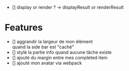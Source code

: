 - [] display or render ? -> displayResult or renderResult

# Features

- [] aggrandir la largeur de mon élément <main> quand la side bar est "caché"
- [] stylé la partie info quand aucune tâche existe
- [] ajouté du margin entre mes completed item
- [] ajouté mon avatar via webpack
